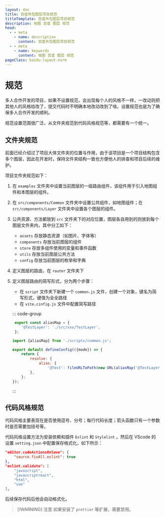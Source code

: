 ```yaml
---
layout: doc
title: 百度外包图层项目规范
titleTemplate: 百度外包图层项目规范
description: 地图 百度 图层 规范
head:
  - - meta
    - name: description
      content: 百度外包图层项目规范
  - - meta
    - name: keywords
      content: 地图 百度 图层 规范
pageClass: baidu-layout-norm
---
```


# 规范

多人合作开发的项目，如果不设置规范，会出现每个人的风格不一样，一改动则把其他人的风格给改了，提交代码时不明确本地改动改到了啥。设置规范也是为了确保多人合作开发的顺利。

规范设置范围很广泛，从文件夹规范到代码风格规范等，都需要有一个统一。

## 文件夹规范

前面已经介绍过了项目大体文件夹的位置与作用，由于该项目是一个项目结构包含多个图层，因此在开发时，保持文件夹结构一致也方便他人的排查和项目后续的维护。

项目文件夹规范如下：

1. 在 `examples` 文件夹中设置当前图层的一级路由组件，该组件用于引入地图组件和本图层的组件。

2. 在 `src/components/Common` 文件夹中设置公共组件，如地图组件；在 `src/components/Layer` 文件夹中设置各个图层的组件。

3. 公共资源、方法都放到 `src` 文件夹下的对应位置，图层各自用到的则放到每个图层文件夹内，其中分工如下：

   - `assets` 存放静态资源（如图片、字体等）
   - `components` 存放当前图层的组件
   - `store` 存放多组件使用的变量和事件函数
   - `utils` 存放当前图层公共方法
   - `config` 存放当前图层的枚举和字典

4. 定义图层的路由，在 `router` 文件夹下

5. 定义图层路由的简写形式，分为两个步骤：

   - 在 `script` 文件夹下新建一个 `common.js` 文件，创建一个对象，键名为简写形式，键值为全全路径
   - 在 `vite.cinfig.js` 文件中配置简写路径

    ::: code-group
    ```js [common.js]
     export const aliasMap = {
        '@TestLayer': './src/xxx/TestLayer',
     };
     ```
     ```js [vite.cinfig.js]
     import {aliasMap} from './scripts/common.js';
     
     export default defineConfig(({mode}) => {
         return {
             resolve: {
                 alias: {
                     '@Test': fileURLToPath(new URL(aliasMap('@TestLayer'), import.meta.url)),
             },
         };
     });
     ```
     :::

## 代码风格规范

代码风格主要表现在是否使用逗号、分号；每行代码长度；箭头函数只有一个参数时是否需要加括号等。

代码风格设置方法为安装依赖和插件 `Eslint` 和 `Stylelint` 。然后在 VScode 的设置 `setting.json` 中配置保存格式化，如下所示：

```json
"editor.codeActionsOnSave": {
    "source.fixAll.eslint": true
},
"eslint.validate": [  
    "javascript",
    "javascriptreact",
    "html",
    "vue"
],
```

后续保存代码后他会自动格式化。

> [!WARNING] 注意
> 如果安装了 `prettier` 等扩展，需要禁用。
